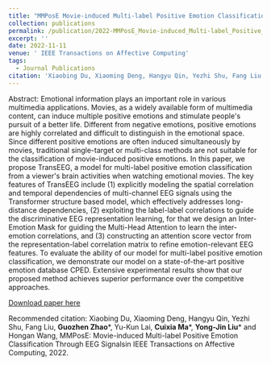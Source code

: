 ```yaml
---
title: "MMPosE Movie-induced Multi-label Positive Emotion Classification Through EEG Signals"
collection: publications
permalink: /publication/2022-MMPosE_Movie-induced_Multi-label_Positive_Emotion_Classification_Through_EEG_Signals
excerpt: ''
date: 2022-11-11
venue: ' IEEE Transactions on Affective Computing'
tags:
  - Journal Publications
citation: 'Xiaobing Du, Xiaoming Deng, Hangyu Qin, Yezhi Shu, Fang Liu, Guozhen Zhao*, Yu-Kun Lai, Cuixia Ma*, Yong-Jin Liu* and Hongan Wang, MMPosE: Movie-induced Multi-label Positive Emotion Classification Through EEG Signalsin IEEE Transactions on Affective Computing, 2022.'
---
```


Abstract: Emotional information plays an important role in various multimedia applications. Movies, as a widely available form of multimedia content, can induce multiple positive emotions and stimulate people's pursuit of a better life. Different from negative emotions, positive emotions are highly correlated and difficult to distinguish in the emotional space. Since different positive emotions are often induced simultaneously by movies, traditional single-target or multi-class methods are not suitable for the classification of movie-induced positive emotions. In this paper, we propose TransEEG, a model for multi-label positive emotion classification from a viewer's brain activities when watching emotional movies. The key features of TransEEG include (1) explicitly modeling the spatial correlation and temporal dependencies of multi-channel EEG signals using the Transformer structure based model, which effectively addresses long-distance dependencies, (2) exploiting the label-label correlations to guide the discriminative EEG representation learning, for that we design an Inter-Emotion Mask for guiding the Multi-Head Attention to learn the inter-emotion correlations, and (3) constructing an attention score vector from the representation-label correlation matrix to refine emotion-relevant EEG features. To evaluate the ability of our model for multi-label positive emotion classification, we demonstrate our model on a state-of-the-art positive emotion database CPED. Extensive experimental results show that our proposed method achieves superior performance over the competitive approaches.




[Download paper here](http://yongjinliu.github.io/files/2022-MMPosE_Movie-induced_Multi-label_Positive_Emotion_Classification_Through_EEG_Signals.pdf)

Recommended citation: Xiaobing Du, Xiaoming Deng, Hangyu Qin, Yezhi Shu, Fang Liu, **Guozhen Zhao***, Yu-Kun Lai, **Cuixia Ma***, **Yong-Jin Liu*** and Hongan Wang, MMPosE: Movie-induced Multi-label Positive Emotion Classification Through EEG Signalsin IEEE Transactions on Affective Computing, 2022.